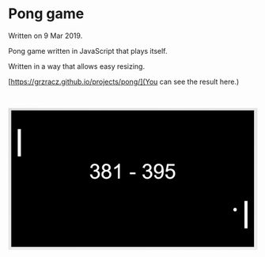 # Pong game
Written on 9 Mar 2019.

Pong game written in JavaScript that plays itself.

Written in a way that allows easy resizing.

[https://grzracz.github.io/projects/pong/](You can see the result here.)

<br>
<p align="center">
  <img src="pong.png">
</p>
